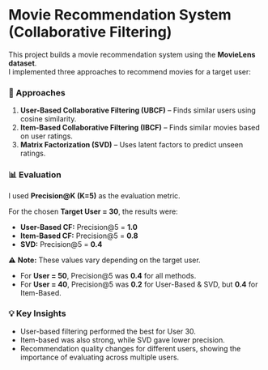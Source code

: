 # Movie Recommendation System (Collaborative Filtering)

This project builds a movie recommendation system using the **MovieLens dataset**.  
I implemented three approaches to recommend movies for a target user:

### 🔹 Approaches
1. **User-Based Collaborative Filtering (UBCF)** – Finds similar users using cosine similarity.  
2. **Item-Based Collaborative Filtering (IBCF)** – Finds similar movies based on user ratings.  
3. **Matrix Factorization (SVD)** – Uses latent factors to predict unseen ratings.  

### 📊 Evaluation
I used **Precision@K (K=5)** as the evaluation metric.  

For the chosen **Target User = 30**, the results were:  
- **User-Based CF:** Precision@5 = **1.0**  
- **Item-Based CF:** Precision@5 = **0.8**  
- **SVD:** Precision@5 = **0.4**  

⚠️ **Note:** These values vary depending on the target user.  
- For **User = 50**, Precision@5 was **0.4** for all methods.  
- For **User = 40**, Precision@5 was **0.2** for User-Based & SVD, but **0.4** for Item-Based.  

### 💡 Key Insights
- User-based filtering performed the best for User 30.  
- Item-based was also strong, while SVD gave lower precision.  
- Recommendation quality changes for different users, showing the importance of evaluating across multiple users.  
